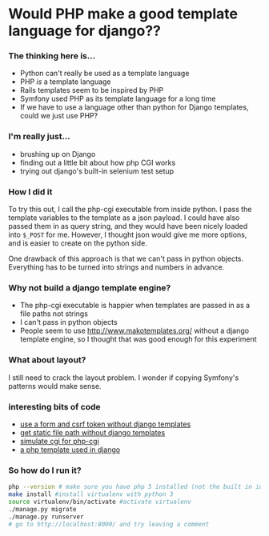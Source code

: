 # Would PHP make a good template language for django??

### The thinking here is...

* Python can't really be used as a template language
* PHP _is_ a template language
* Rails templates seem to be inspired by PHP
* Symfony used PHP as its template language for a long time
* If we have to use a language other than python for Django templates,
could we just use PHP?

### I'm really just...

* brushing up on Django
* finding out a little bit about how php CGI works
* trying out django's built-in selenium test setup

### How I did it

To try this out, I call the php-cgi executable from inside python.  I
pass the template variables to the template as a json payload.  I could
have also passed them in as query string, and they would have been
nicely loaded into `$_POST` for me.  However, I thought json would give
me more options, and is easier to create on the python side.

One drawback of this approach is that we can't pass in python objects.
Everything has to be turned into strings and numbers in advance.

### Why not build a django template engine?

* The php-cgi executable is happier when templates are passed in as a
file paths not strings
* I can't pass in python objects
* People seem to use http://www.makotemplates.org/ without a django
template engine, so I thought that was good enough for this experiment

### What about layout?

I still need to crack the layout problem.
I wonder if copying Symfony's patterns would make sense.

### interesting bits of code

* <a href="comments/views.py">use a form and csrf token without django templates</a>
* <a href="comments/views.py">get static file path without django templates</a>
* <a href="php_template.py">simulate cgi for php-cgi</a>
* <a href="comments/templates/comments/comments.php">a php template used in django</a>

### So how do I run it?

````bash
php --version # make sure you have php 5 installed (not the built in ios one)
make install #install virtualenv with python 3
source virtualenv/bin/activate #activate virtualenv
./manage.py migrate
./manage.py runserver
# go to http://localhost:8000/ and try leaving a comment
````
